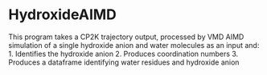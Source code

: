 # HydroxideAIMD

This program takes a CP2K trajectory output, 
processed by VMD AIMD simulation of a single 
hydroxide anion and water molecules as an input 
and:
    1. Identifies the hydroxide anion
    2. Produces coordination numbers
    3. Produces a dataframe identifying
        water residues and hydroxide anion
